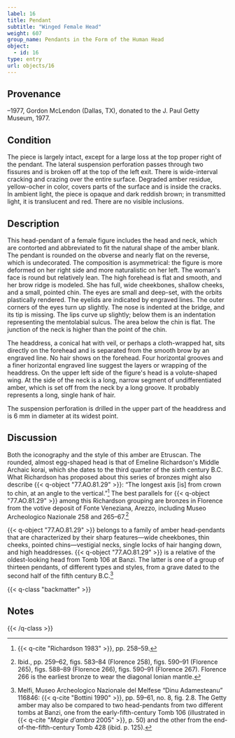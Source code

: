 ```yaml
---
label: 16
title: Pendant
subtitle: "Winged Female Head"
weight: 607
group_name: Pendants in the Form of the Human Head
object:
  - id: 16
type: entry
url: objects/16
---
```


## Provenance

–1977, Gordon McLendon (Dallas, TX), donated to the J. Paul Getty Museum, 1977.

## Condition

The piece is largely intact, except for a large loss at the top proper right of the pendant. The lateral suspension perforation passes through two fissures and is broken off at the top of the left exit. There is wide-interval cracking and crazing over the entire surface. Degraded amber residue, yellow-ocher in color, covers parts of the surface and is inside the cracks. In ambient light, the piece is opaque and dark reddish brown; in transmitted light, it is translucent and red. There are no visible inclusions.

## Description

This head-pendant of a female figure includes the head and neck, which are contorted and abbreviated to fit the natural shape of the amber blank. The pendant is rounded on the obverse and nearly flat on the reverse, which is undecorated. The composition is asymmetrical: the figure is more deformed on her right side and more naturalistic on her left. The woman's face is round but relatively lean. The high forehead is flat and smooth, and her brow ridge is modeled. She has full, wide cheekbones, shallow cheeks, and a small, pointed chin. The eyes are small and deep-set, with the orbits plastically rendered. The eyelids are indicated by engraved lines. The outer corners of the eyes turn up slightly. The nose is indented at the bridge, and its tip is missing. The lips curve up slightly; below them is an indentation representing the mentolabial sulcus. The area below the chin is flat. The junction of the neck is higher than the point of the chin.

The headdress, a conical hat with veil, or perhaps a cloth-wrapped hat, sits directly on the forehead and is separated from the smooth brow by an engraved line. No hair shows on the forehead. Four horizontal grooves and a finer horizontal engraved line suggest the layers or wrapping of the headdress. On the upper left side of the figure's head is a volute-shaped wing. At the side of the neck is a long, narrow segment of undifferentiated amber, which is set off from the neck by a long groove. It probably represents a long, single hank of hair.

The suspension perforation is drilled in the upper part of the headdress and is 6 mm in diameter at its widest point.

## Discussion

Both the iconography and the style of this amber are Etruscan. The rounded, almost egg-shaped head is that of Emeline Richardson's Middle Archaic korai, which she dates to the third quarter of the sixth century B.C. What Richardson has proposed about this series of bronzes might also describe {{< q-object "77.AO.81.29" >}}: “The longest axis [is] from crown to chin, at an angle to the vertical.”[^1] The best parallels for {{< q-object "77.AO.81.29" >}} among this Richardson grouping are bronzes in Florence from the votive deposit of Fonte Veneziana, Arezzo, including Museo Archeologico Nazionale 258 and 265–67.[^2]

{{< q-object "77.AO.81.29" >}} belongs to a family of amber head-pendants that are characterized by their sharp features—wide cheekbones, thin cheeks, pointed chins—vestigial necks, single locks of hair hanging down, and high headdresses. {{< q-object "77.AO.81.29" >}} is a relative of the oldest-looking head from Tomb 106 at Banzi. The latter is one of a group of thirteen pendants, of different types and styles, from a grave dated to the second half of the fifth century B.C.[^3]

{{< q-class "backmatter" >}}
## Notes
{{< /q-class >}}

[^1]: {{< q-cite "Richardson 1983" >}}, pp. 258–59.

[^2]: Ibid., pp. 259–62, figs. 583–84 (Florence 258), figs. 590–91 (Florence 265), figs. 588–89 (Florence 266), figs. 590–91 (Florence 267). Florence 266 is the earliest bronze to wear the diagonal Ionian mantle.

[^3]: Melfi, Museo Archeologico Nazionale del Melfese “Dinu Adamesteanu” 116846: {{< q-cite "Bottini 1990" >}}, pp. 59–61, no. 8, fig. 2.8. The Getty amber may also be compared to two head-pendants from two different tombs at Banzi, one from the early-fifth-century Tomb 106 (illustrated in {{< q-cite "*Magie d'ambra* 2005" >}}, p. 50) and the other from the end-of-the-fifth-century Tomb 428 (ibid. p. 125).
